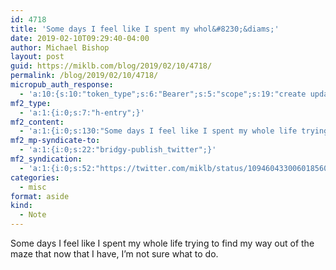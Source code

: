 ```yaml
---
id: 4718
title: 'Some days I feel like I spent my whol&#8230;&diams;'
date: 2019-02-10T09:29:40-04:00
author: Michael Bishop
layout: post
guid: https://miklb.com/blog/2019/02/10/4718/
permalink: /blog/2019/02/10/4718/
micropub_auth_response:
  - 'a:10:{s:10:"token_type";s:6:"Bearer";s:5:"scope";s:19:"create update media";s:2:"me";s:18:"https://miklb.com/";s:9:"issued_by";s:45:"https://miklb.com/wp-json/indieauth/1.0/token";s:9:"client_id";s:21:"https://quill.p3k.io/";s:11:"client_name";s:5:"Quill";s:11:"client_icon";s:46:"https://quill.p3k.io/images/quill-icon-196.png";s:9:"issued_at";i:1547363104;s:4:"user";i:1;s:13:"last_accessed";i:1549808980;}'
mf2_type:
  - 'a:1:{i:0;s:7:"h-entry";}'
mf2_content:
  - 'a:1:{i:0;s:130:"Some days I feel like I spent my whole life trying to find my way out of the maze that now that I have, I’m not sure what to do.";}'
mf2_mp-syndicate-to:
  - 'a:1:{i:0;s:22:"bridgy-publish_twitter";}'
mf2_syndication:
  - 'a:1:{i:0;s:52:"https://twitter.com/miklb/status/1094604330060185602";}'
categories:
  - misc
format: aside
kind:
  - Note
---
```

Some days I feel like I spent my whole life trying to find my way out of the maze that now that I have, I’m not sure what to do.